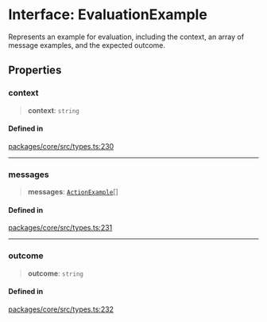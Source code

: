 # Interface: EvaluationExample

Represents an example for evaluation, including the context, an array of message examples, and the expected outcome.

## Properties

### context

> **context**: `string`

#### Defined in

[packages/core/src/types.ts:230](https://github.com/ai16z/eliza/blob/8b230e97279ce98a641d3338cbfa78f13130c60e/packages/core/src/types.ts#L230)

***

### messages

> **messages**: [`ActionExample`](ActionExample.md)[]

#### Defined in

[packages/core/src/types.ts:231](https://github.com/ai16z/eliza/blob/8b230e97279ce98a641d3338cbfa78f13130c60e/packages/core/src/types.ts#L231)

***

### outcome

> **outcome**: `string`

#### Defined in

[packages/core/src/types.ts:232](https://github.com/ai16z/eliza/blob/8b230e97279ce98a641d3338cbfa78f13130c60e/packages/core/src/types.ts#L232)
